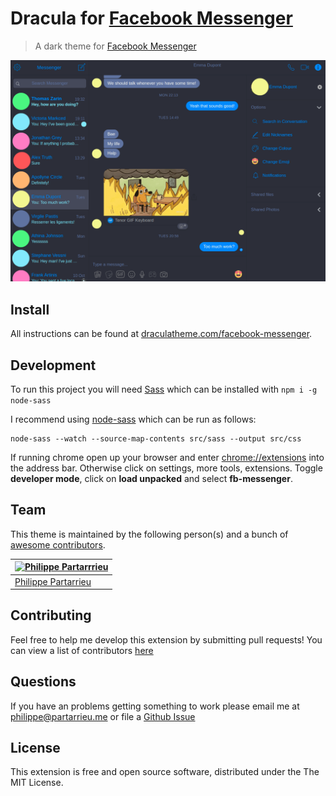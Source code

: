 # Dracula for [Facebook Messenger](https://www.messenger.com/)

> A dark theme for [Facebook Messenger](https://www.messenger.com/)

![Screenshot](./screenshot.png)

## Install

All instructions can be found at [draculatheme.com/facebook-messenger](https://draculatheme.com/facebook-messenger).

## Development

To run this project you will need [Sass](http://sass-lang.com/) which can be installed with `npm i -g node-sass`

I recommend using [node-sass](https://github.com/sass/node-sass) which can be run as follows:
```
node-sass --watch --source-map-contents src/sass --output src/css
```

If running chrome open up your browser and enter [chrome://extensions](chrome://extensions) into the address bar. Otherwise click on settings, more tools, extensions. Toggle **developer mode**, click on **load unpacked** and select **fb-messenger**.

## Team

This theme is maintained by the following person(s) and a bunch of [awesome contributors](https://github.com/dracula/fb-messenger/graphs/contributors).

| [![Philippe Partarrrieu](https://avatars0.githubusercontent.com/u/16687219?v=3&s=70)](https://github.com/ppartarr) |
| ------------------------------------------------------------------------------------------------------------------ |
| [Philippe Partarrieu](https://github.com/ppartarr)                                                                 |

## Contributing

Feel free to help me develop this extension by submitting pull requests! You can view a list of contributors [here](https://github.com/dracula/fb-messenger/graphs/contributors)

## Questions

If you have an problems getting something to work please email me at <philippe@partarrieu.me> or file a [Github Issue](https://github.com/dracula/fb-messenger/issues)

## License

This extension is free and open source software, distributed under the The MIT License.
